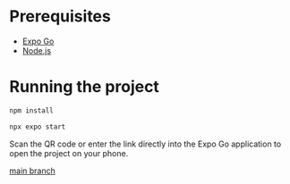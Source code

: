 # Prerequisites
- [Expo Go](https://play.google.com/store/apps/details?id=host.exp.exponent)
- [Node.js](https://nodejs.org/en)

# Running the project

```bash
npm install
```

```bash
npx expo start
```
Scan the QR code or enter the link directly into the Expo Go application to open the project on your phone.

[main branch](https://github.com/FearlessAtom/mobile-development)

